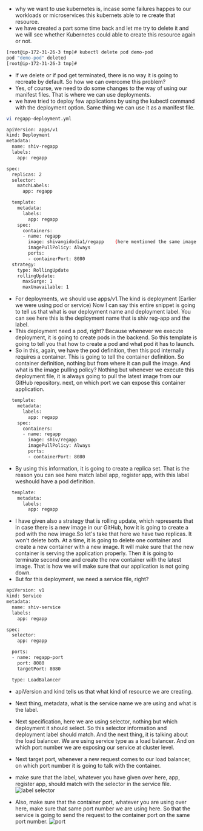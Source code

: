 - why we want to use kubernetes is, incase some failures happes to our workloads or microservices this kubernets able to re create that resource.
- we have created a part some time back and let me try to delete it and we will see whether Kubernetes could able to create this resource again or not.
```sh
[root@ip-172-31-26-3 tmp]# kubectl delete pod demo-pod
pod "demo-pod" deleted
[root@ip-172-31-26-3 tmp]#
```
- If we delete or if pod get terminated, there is no way it is going to recreate by default. So how we can overcome this problem?
- Yes, of course, we need to do some changes to the way of using our manifest files. That is where we can use deployments.
- we have tried to deploy few applications by using the kubectl command with the deployment option. Same thing we can use it as a manifest file.

```sh
vi regapp-deployment.yml

apiVersion: apps/v1
kind: Deployment
metadata:
  name: shiv-regapp
  labels:
    app: regapp

spec:
  replicas: 2
  selector: 
    matchLabels:
      app: regapp

  template:
    metadata:
      labels:
        app: regapp
    spec:
      containers:
      - name: regapp
        image: shivangidodia1/regapp    (here mentioned the same image earlier we have pushed on DockerHub)
        imagePullPolicy: Always
        ports:
        - containerPort: 8080
  strategy:
    type: RollingUpdate
    rollingUpdate:
      maxSurge: 1
      maxUnavailable: 1
```
- For deployments, we should use apps/v1.The kind is deployment (Earlier we were using pod or service) Now I can say this entire snippet is going to tell us that what is our deployment name and deployment label. You can see here this is the deployment name that is shiv reg-app and the label.
- This deployment need a pod, right? Because whenever we execute deployment, it is going to create pods in the backend. So this template is going to tell you that how to create a pod and what pod it has to launch.
- So in this, again, we have the pod definition, then this pod internally requires a container. This is going to tell the container definition. So container definition, nothing but from where it can pull the image. And what is the image pulling policy? Nothing but whenever we execute this deployment file, it is always going to pull the latest image from our GitHub repository. next, on which port we can expose this container application.
```sh
  template:
    metadata:
      labels:
        app: regapp
    spec:
      containers:
      - name: regapp
        image: shiv/regapp
        imagePullPolicy: Always
        ports:
        - containerPort: 8080
```

- By using this information, it is going to create a replica set. That is the reason you can see here match label app, register app, with this label weshould have a pod definition.
```sh
  template:
    metadata:
      labels:
        app: regapp
```
- I have given also a strategy that is rolling update, which represents that in case there is a new image in our GitHub, how it is going to create a pod with the new image.So let's take that here we have two replicas. It won't delete both. At a time, it is going to delete one container and create a new container with a new image. It will make sure that the new container is serving the application properly. Then it is going to terminate second one and create the new container with the latest image. That is how we will make sure that our application is not going down.
- But for this deployment, we need a service file, right?

```sh
apiVersion: v1
kind: Service
metadata:
  name: shiv-service
  labels:
    app: regapp

spec:
  selector:
    app: regapp

  ports:
  - name: regapp-port
    port: 8080
    targetPort: 8080

  type: LoadBalancer
```
- apiVersion and kind tells us that what kind of resource we are creating.
- Next thing, metadata, what is the service name we are using and what is the label.
- Next specification, here we are using selector, nothing but which deployment it should select. So this selector information and deployment label should match. And the next thing, it is talking about the load balancer. We are using service type as a load balancer. And on which port number we are exposing our service at cluster level.
- Next target port, whenever a new request comes to our load balancer, on which port number it is going to talk with the container.

- make sure that the label, whatever you have given over here, app, register app, should match with the selector in the service file.
![label selector](https://github.com/user-attachments/assets/ce6035ff-4352-4311-a0e0-a2041a53a013)

- Also, make sure that the container port, whatever you are using over here, make sure that same port number we are using here. So that the service is going to send the request to the container port on the same port number.
![port](https://github.com/user-attachments/assets/fecedd39-d49f-4919-b825-78684a1bc2e2)















